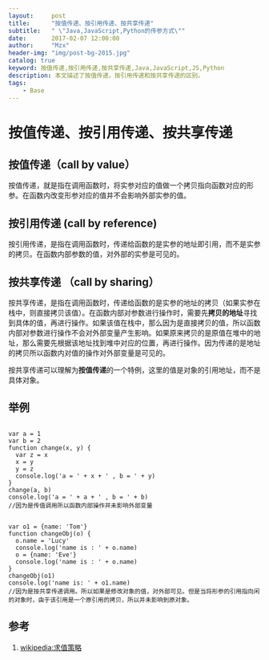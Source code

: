 ```yaml
---
layout:     post
title:      "按值传递、按引用传递、按共享传递"
subtitle:   " \"Java,JavaScript,Python的传参方式\""
date:       2017-02-07 12:00:00
author:     "Mzx"
header-img: "img/post-bg-2015.jpg"
catalog: true
keyword: 按值传递,按引用传递,按共享传递,Java,JavaScript,JS,Python
description: 本文描述了按值传递，按引用传递和按共享传递的区别。
tags:
    - Base
---
```



# 按值传递、按引用传递、按共享传递  

## 按值传递（**call by value**）    

按值传递，就是指在调用函数时，将实参对应的值做一个拷贝指向函数对应的形参。在函数内改变形参对应的值并不会影响外部实参的值。  

## 按引用传递 (**call by reference**)  

按引用传递，是指在调用函数时，传递给函数的是实参的地址即引用，而不是实参的拷贝。在函数内部参数的值，对外部的实参是可见的。 

## 按共享传递 （**call by sharing**）  

按共享传递，是指在调用函数时，传递给函数的是实参的地址的拷贝（如果实参在栈中，则直接拷贝该值）。在函数内部对参数进行操作时，需要先**拷贝的地址**寻找到具体的值，再进行操作。如果该值在栈中，那么因为是直接拷贝的值，所以函数内部对参数进行操作不会对外部变量产生影响。如果原来拷贝的是原值在堆中的地址，那么需要先根据该地址找到堆中对应的位置，再进行操作。因为传递的是地址的拷贝所以函数内对值的操作对外部变量是可见的。  

按共享传递可以理解为**按值传递**的一个特例，这里的值是对象的引用地址，而不是具体对象。

## 举例  

```

var a = 1
var b = 2
function change(x, y) {
  var z = x
  x = y
  y = z
  console.log('a = ' + x + ' , b = ' + y)
}
change(a, b)
console.log('a = ' + a + ' , b = ' + b)
//因为是传值调用所以函数内部操作并未影响外部变量


var o1 = {name: 'Tom'}
function changeObj(o) {
  o.name = 'Lucy'
  console.log('name is : ' + o.name)
  o = {name: 'Eve'}
  console.log('name is : ' + o.name)
}
changeObj(o1)
console.log('name is: ' + o1.name)
//因为是按共享传递调用。所以如果是修改对象的值，对外部可见。但是当将形参的引用指向闲的对象时，由于该引用是一个原引用的拷贝，所以并未影响到原对象。
```   

## 参考  


1. [wikipedia:求值策略](https://zh.wikipedia.org/wiki/%E6%B1%82%E5%80%BC%E7%AD%96%E7%95%A5)
